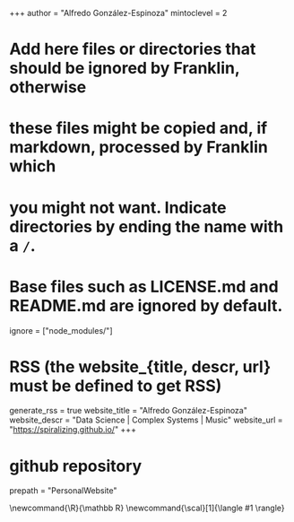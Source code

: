 <!--
Add here global page variables to use throughout your website.
-->
+++
author = "Alfredo González-Espinoza"
mintoclevel = 2

# Add here files or directories that should be ignored by Franklin, otherwise
# these files might be copied and, if markdown, processed by Franklin which
# you might not want. Indicate directories by ending the name with a `/`.
# Base files such as LICENSE.md and README.md are ignored by default.
ignore = ["node_modules/"]

# RSS (the website_{title, descr, url} must be defined to get RSS)
generate_rss = true
website_title = "Alfredo González-Espinoza"
website_descr = "Data Science | Complex Systems | Music"
website_url   = "https://spiralizing.github.io/"
+++

# github repository
prepath = "PersonalWebsite"
<!--
Add here global latex commands to use throughout your pages.
-->
\newcommand{\R}{\mathbb R}
\newcommand{\scal}[1]{\langle #1 \rangle}
